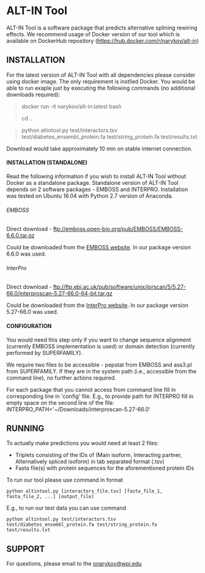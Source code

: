 # ALT-IN Tool

ALT-IN Tool is a software package that predicts alternative splining rewiring effects. 
We recommend usage of Docker version of our tool which is available on DockerHub repository (https://hub.docker.com/r/narykov/alt-in)




## INSTALLATION

For the latest version of ALT-IN Tool with all dependencies please consider using docker image. The only requirement is instlled Docker. You would be able to run exaple just by executing the following commands (no additional downloads required):

 > docker run -it narykov/alt-in:latest bash
 
 > cd ..
 
 > python altintool.py test/interactors.tsv test/diabetes_ensembl_protein.fa test/string_protein.fa test/results.txt

Download would take approximately 10 min on stable internet connection.

#### INSTALLATION (STANDALONE)

Read the following information if you wish to install ALT-IN Tool without Docker as a standalone package.
Standalone version of ALT-IN Tool depends on 2 software packages - EMBOSS and INTERPRO.
Installation was tested on Ubuntu 16.04 with Python 2.7 version of Anaconda.

###### EMBOSS 

Direct download - ftp://emboss.open-bio.org/pub/EMBOSS/EMBOSS-6.6.0.tar.gz

Could be downloaded from the [EMBOSS website](http://emboss.sourceforge.net/download/). In our package version 6.6.0 was used. 



###### InterPro 

Direct download - ftp://ftp.ebi.ac.uk/pub/software/unix/iprscan/5/5.27-66.0/interproscan-5.27-66.0-64-bit.tar.gz

Could be downloaded from the [InterPro website](https://www.ebi.ac.uk/interpro/download.html). In our package version 5.27-66.0 was used.



#### CONFIGURATION

You would need this step only if you want to change sequence alignment (currently EMBOSS implementation is used) or domain detection (currently performed by SUPERFAMILY).

We require two files to be accessible - pepstat from EMBOSS and ass3.pl from SUPERFAMILY.
If they are in the system path (i.e., accessible from the command line), no further actions required.

For each package that you cannot access from command line fill in corresponding line in 'config' file.
E.g., to provide path for INTERPRO fill in empty space on the second line of the file:
 INTERPRO_PATH='~/Downloads/interproscan-5.27-66.0'


## RUNNING

To actually make predictions you would need at least 2 files:
* Triplets consisting of the IDs of (Main isoform, Interacting partner, Alternatively spliced isoform) in tab separated format (.tsv)
* Fasta file(s) with protein sequences for the aforementioned protein IDs

To run our tool please use command in format

	python altintool.py [interactors_file.tsv] [fasta_file_1, fasta_file_2, ...] [output_file]

E.g., to run our test data you can use command

	python altintool.py test/interactors.tsv test/diabetes_ensembl_protein.fa test/string_protein.fa test/results.txt


## SUPPORT

For questions, please email to the onarykov@wpi.edu
